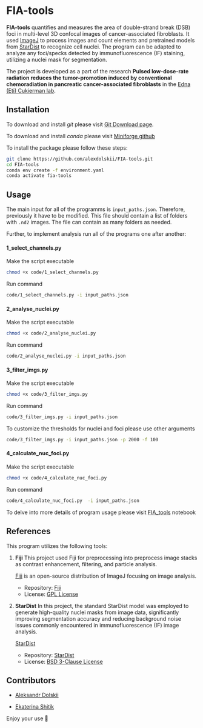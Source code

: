 # FIA-tools

**FIA-tools** quantifies and measures the area of double-strand break (DSB) foci in multi-level 3D confocal images of cancer-associated fibroblasts. It used [ImageJ](https://github.com/imagej) to process images and count elements and pretrained models from [StarDist](https://github.com/stardist/stardist) to recognize cell nuclei.
The program can be adapted to analyze any foci/specks detected by immunofluorescence (IF) staining, utilizing a nuclei mask for segmentation.

The project is developed as a part of the research **Pulsed low-dose-rate radiation reduces the tumor-promotion induced by conventional chemoradiation in pancreatic cancer-associated fibroblasts** in the  [Edna (Eti) Cukierman lab](https://www.foxchase.org/edna-cukierman). 

## Installation 
To download and install *git* please visit [Git Download page](https://git-scm.com/downloads).

To download and install *conda* please visit [Miniforge github](https://github.com/conda-forge/miniforge)

To install the package please follow these steps:

```bash
git clone https://github.com/alexdolskii/FIA-tools.git
cd FIA-tools
conda env create -f environment.yaml
conda activate fia-tools
```

## Usage

The main input for all of the programms is `input_paths.json`. Therefore, previously it have to be modified. This file should contain a list of folders with `.nd2` images. The file can contain as many folders as needed.

Further, to implement analysis run all of the programs one after another:

#### 1_select_channels.py
Make the script executable
```bash
chmod +x code/1_select_channels.py
```
Run command
```bash
code/1_select_channels.py -i input_paths.json
```
#### 2_analyse_nuclei.py

Make the script executable
```bash
chmod +x code/2_analyse_nuclei.py
```

Run command
```bash
code/2_analyse_nuclei.py -i input_paths.json
```

#### 3_filter_imgs.py

Make the script executable

```bash
chmod +x code/3_filter_imgs.py
```

Run command

```bash
code/3_filter_imgs.py -i input_paths.json
```

To customize the thresholds for nuclei and foci please use other arguments

```bash
code/3_filter_imgs.py -i input_paths.json -p 2000 -f 100
```

#### 4_calculate_nuc_foci.py
Make the script executable

```bash
chmod +x code/4_calculate_nuc_foci.py
```
Run command
```bash
code/4_calculate_nuc_foci.py  -i input_paths.json
```

To delve into more details of program usage please visit [FIA_tools](FIA_tools.ipynb) notebook 

## References

This program utilizes the following tools:

1. **Fiji** 
    This project used Fiji for preprocessing into preprocess image stacks as contrast enhancement, filtering, and particle analysis.

    [Fiji](https://fiji.sc/) is an open-source distribution of ImageJ focusing on image analysis. 
    
    - Repository: [Fiji](https://github.com/fiji/fiji)  
    - License: [GPL License](https://imagej.net/licensing/)

2. **StarDist**
    In this project, the standard StarDist model was employed to generate high-quality nuclei masks from image data, significantly improving segmentation accuracy and reducing background noise issues commonly encountered in immunofluorescence (IF) image analysis.
    
    [StarDist](https://stardist.net/)

    - Repository: [StarDist](https://github.com/stardist/stardist)  
    - License: [BSD 3-Clause License](https://github.com/stardist/stardist/blob/main/LICENSE.txt)

## Contributors

- [Aleksandr Dolskii](aleksandr.dolskii@fccc.edu)

- [Ekaterina Shitik](mailto:shitik.ekaterina@gmail.com) 

Enjoy your use 💫
